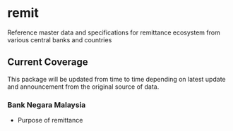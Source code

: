 # remit

Reference master data and specifications for remittance ecosystem from various central banks and countries

## Current Coverage

This package will be updated from time to time depending on latest update and announcement from the original source of data.

### Bank Negara Malaysia

- Purpose of remittance
